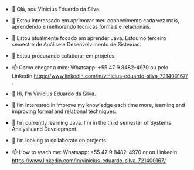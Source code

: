 - 👋 Olá, sou Vinicius Eduardo da Silva.
- 👀 Estou interessado em aprimorar meu conhecimento cada vez mais, aprendendo e melhorando técnicas formais e relacionais.
- 🌱 Estou atualmente focado em aprender Java. Estou no terceiro semestre de Análise e Desenvolvimento de Sistemas.
- 💞️ Estou procurando colaborar em projetos.  
- 📫 Como chegar a mim:  Whatsapp: +55 47 9 8482-4970 ou pelo LinkedIn https://www.linkedin.com/in/vinicius-eduardo-silva-721400167/ .






- 👋 Hi, I’m Vinicius Eduardo da Silva.
- 👀 I’m interested in improve my knowledge each time more, learning and improving formal and relational techniques.
- 🌱 I’m currently learning Java. I'm in the third semester of Systems Analysis and Development.
- 💞️ I’m looking to collaborate on projects.
- 📫 How to reach me: Whatsapp: +55 47 9 8482-4970 or on LinkedIn https://www.linkedin.com/in/vinicius-eduardo-silva-721400167/ .




